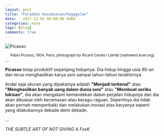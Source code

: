 ```yaml
---
layout: post
title: "Paradoks Kesuksesan/Kegagalan"
date:   2017-12-02 09:00:08 0460
categories: note
tags: [blog]
comments: true
---
```

![Picasso](https://radiowest.kuer.org/sites/radiowest/files/styles/x_large/public/201903/rw031419_picasso_0.jpg)
<center class="caption"><small>Pablo Picasso, 1904, Paris, photograph by Ricard Canals i Llambí [radiowest.kuer.org]</small></center>
...

**Picasso** tetap produktif sepanjang hidupnya. Dia hidup hingga usia 90-an dan terus menghasilkan karya seni sampai tahun-tahun terakhirnya. 

Andai saja ukuran yang dipakainya adalah **"Menjadi terkenal"** atau **"Menghasilkan banyak uang dalam dunia seni"** atau **"Membuat seribu lukisan"**, dia akan mengalami kemandekan dalam perjalan hidupnya dan dia akan dikuasai oleh kecemasan atau keragu-raguan. Sepertinya dia tidak akan pernah memperbaiki dan melakukan inovasi atas karyanya seperti yang dilakukannya dekade demi dekade.

...


*THE SUBTLE ART OF NOT GIVING A FxxK*